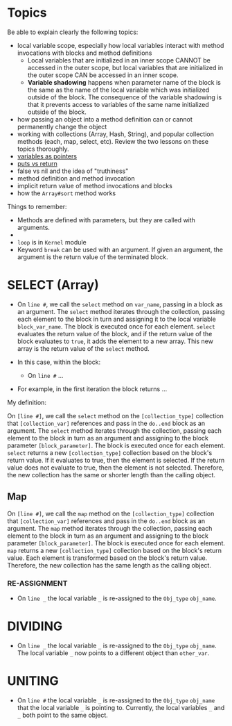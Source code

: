 # Topics

Be able to explain clearly the following topics:

- local variable scope, especially how local variables interact with method invocations with blocks and method definitions
  - Local variables that are initialized in an inner scope CANNOT be accessed in the outer scope, but local variables that are initialized in the outer scope CAN be accessed in an inner scope.
  - **Variable shadowing** happens when parameter name of the block is the same as the name of the local variable which was initialized outside of the block. The consequence of the variable shadowing is that it prevents access to variables of the same name initialized outside of the block. 
- how passing an object into a method definition can or cannot permanently change the object
- working with collections (Array, Hash, String), and popular collection methods (each, map, select, etc). Review the two lessons on these topics thoroughly.
- [variables as pointers](https://launchschool.com/books/ruby/read/more_stuff#variables_as_pointers)
- [puts vs return](https://launchschool.com/books/ruby/read/methods#putsvsreturnthesequel)
- false vs nil and the idea of "truthiness"
- method definition and method invocation
- implicit return value of method invocations and blocks
- how the `Array#sort` method works

Things to remember:

- Methods are defined with parameters, but they are called with arguments.
- 
- `loop` is in `Kernel` module
- Keyword `break` can be used with an argument. If given an argument, the argument is the return value of the terminated block.




# SELECT (Array)
* On `line #`, we call the `select` method on `var_name`, passing in a block as an argument. The `select` method iterates through the collection, passing each element to the block in turn and assigning it to the local variable `block_var_name`. The block is executed once for each element. `select` evaluates the return value of the block, and if the return value of the block evaluates to `true`, it adds the element to a new array. This new array is the return value of the `select` method. 
* In this case, within the block:
  
    * On `line #` ...
* For example, in the first iteration the block returns ...
  



My definition:

On `[line #]`, we call the `select` method on the `[collection_type]` collection that `[collection_var]` references and pass in the `do..end` block as an argument. The `select` method iterates through the collection, passing each element to the block in turn as an argument and assigning to the block parameter `[block_parameter]`. The block is executed once for each element. `select` returns a new `[collection_type]` collection based on the block's return value. If it evaluates to true, then the element is selected. If the return value does not evaluate to true, then the element is not selected. Therefore, the new collection has the same or shorter length than the calling object.





## Map

On `[line #]`, we call the `map` method on the `[collection_type]` collection that `[collection_var]` references and pass in the `do..end` block as an argument. The `map` method iterates through the collection, passing each element to the block in turn as an argument and assigning to the block parameter `[block_parameter]`. The block is executed once for each element. `map` returns a new `[collection_type]` collection based on the block's return value. Each element is transformed based on the block's return value. Therefore, the new collection has the same length as the calling object.

### RE-ASSIGNMENT
* On `line _` the local variable `_` is re-assigned to the `Obj_type` `obj_name`.

# DIVIDING
* On `line _` the local variable `_` is re-assigned to the `Obj_type` `obj_name`. The local variable `_` now points to a different object than `other_var`.

# UNITING
* On `line #` the local variable `_` is re-assigned to the `Obj_type` `obj_name` that the local variable `_` is pointing to. Currently, the local variables `_` and `_` both point to the same object. 